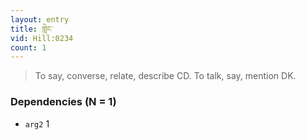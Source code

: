 ```yaml
---
layout: entry
title: གླེང་
vid: Hill:0234
count: 1
---
```

> To say, converse, relate, describe CD\. To talk, say, mention DK\.


### Dependencies (N = 1)
* `arg2` 1
